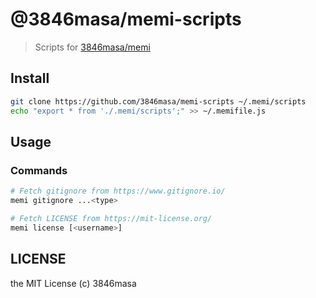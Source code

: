 # @3846masa/memi-scripts

> Scripts for [3846masa/memi]

[3846masa/memi]: https://github.com/3846masa/memi

## Install

```bash
git clone https://github.com/3846masa/memi-scripts ~/.memi/scripts
echo "export * from './.memi/scripts';" >> ~/.memifile.js
```

## Usage

### Commands

```bash
# Fetch gitignore from https://www.gitignore.io/
memi gitignore ...<type>
```

```bash
# Fetch LICENSE from https://mit-license.org/
memi license [<username>]
```

## LICENSE

the MIT License (c) 3846masa

